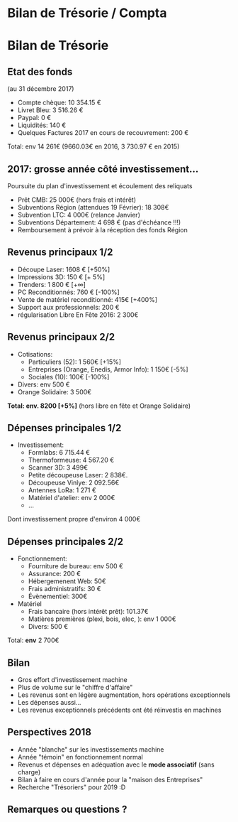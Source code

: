 # Bilan de Trésorie / Compta


# Bilan de Trésorie


## Etat des fonds
(au 31 décembre 2017)

* Compte chèque: 10 354.15  €
* Livret Bleu: 3 516.26 €
* Paypal: 0 €
* Liquidités: 140 €
* Quelques Factures 2017 en cours de recouvrement: 200 €

Total: env 14 261€ (9660.03€ en 2016,  3 730.97 € en 2015)


## 2017: grosse année côté investissement...

Poursuite du plan d'investissement et écoulement des reliquats

* Prêt CMB: 25 000€ (hors frais et intérêt)
* Subventions Région (attendues 19 Février): 18 308€
* Subvention LTC: 4 000€ (relance Janvier)
* Subventions Département: 4 698 € (pas d'échéance !!!)
* Remboursement à prévoir à la réception des fonds Région


## Revenus principaux 1/2

* Découpe Laser: 1608 € [+50%]
* Impressions 3D: 150 € [+ 5%]
* Trenders: 1 800 € [+∞]
* PC Reconditionnés: 760 € [-100%]
* Vente de matériel reconditionné: 415€ [+400%]
* Support aux professionnels: 200 €
* régularisation Libre En Fête 2016: 2 300€


## Revenus principaux 2/2

* Cotisations:
  * Particuliers (52): 1 560€ [+15%]
  * Entreprises (Orange, Enedis, Armor Info): 1 150€ [-5%]
  * Sociales (10): 100€ [-100%]
* Divers: env 500 €
* Orange Solidaire: 3 500€

**Total: env. 8200 [+5%]**
(hors libre en fête et Orange Solidaire)


## Dépenses principales 1/2

* Investissement:
  * Formlabs: 6 715.44 €
  * Thermoformeuse: 4 567.20 €
  * Scanner 3D: 3 499€
  * Petite découpeuse Laser: 2 838€.
  * Découpeuse Vinlye: 2 092.56€
  * Antennes LoRa: 1 271 €
  * Matériel d'atelier: env 2 000€
  * ...

Dont investissement propre d'environ 4 000€


## Dépenses principales 2/2

* Fonctionnement:
  * Fourniture de bureau: env 500 €
  * Assurance: 200 €
  * Hébergemenent Web: 50€
  * Frais administratifs: 30 €
  * Évènementiel: 300€
* Matériel
  * Frais bancaire (hors intérêt prêt):  101.37€
  * Matières premières (plexi, bois, elec, ): env 1 000€
  * Divers: 500 €

 Total: **env** 2 700€


## Bilan

* Gros effort d'investissement machine
* Plus de volume sur le "chiffre d'affaire"
* Les revenus sont en légère augmentation, hors opérations exceptionnels
* Les dépenses aussi...
* Les revenus exceptionnels précédents ont été réinvestis en machines


## Perspectives 2018

* Année "blanche" sur les investissements machine
* Année "témoin" en fonctionnement normal
* Revenus et dépenses en adéquation avec le **mode associatif** (sans charge)
* Bilan à faire en cours d'année pour la "maison des Entreprises"
* Recherche "Trésoriers" pour 2019 :D


## Remarques ou questions ?
